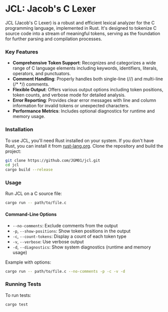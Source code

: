 # JCL: Jacob's C Lexer
JCL (Jacob's C Lexer) is a robust and efficient lexical analyzer for the C programming language, implemented in Rust. It's designed to tokenize C source code into a stream of meaningful tokens, serving as the foundation for further parsing and compilation processes.

### Key Features
- **Comprehensive Token Support**: Recognizes and categorizes a wide range of C language elements including keywords, identifiers, literals, operators, and punctuators.
- **Comment Handling**: Properly handles both single-line (//) and multi-line (/* */) comments.
- **Flexible Output**: Offers various output options including token positions, token counts, and verbose mode for detailed analysis.
- **Error Reporting**: Provides clear error messages with line and column information for invalid tokens or unexpected characters.
- **Performance Metrics**: Includes optional diagnostics for runtime and memory usage.

### Installation
To use JCL, you'll need Rust installed on your system. If you don't have Rust, you can install it from [rust-lang.org](https://www.rust-lang.org).
Clone the repository and build the project:
```bash
git clone https://github.com/JGM01/jcl.git
cd jcl
cargo build --release
```

### Usage
Run JCL on a C source file:
```bash
cargo run -- path/to/file.c
```

#### Command-Line Options
- `--no-comments`: Exclude comments from the output
- `-p`, `--show-positions`: Show token positions in the output
- `-c`, `--count-tokens`: Display a count of each token type
- `-v`, `--verbose`: Use verbose output
- `-d`, `--diagnostics`: Show system diagnostics (runtime and memory usage)

Example with options:
```bash
cargo run -- path/to/file.c --no-comments -p -c -v -d
```

### Running Tests
To run tests:
```bash
cargo test
```
